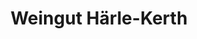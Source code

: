 ---
title: "Weingut Härle-Kerth"
url: /neustadt-an-der-weinstrasse/weingut-haerle-kerth/
shop: Spirituosen
---